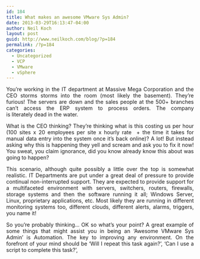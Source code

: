 ```yaml
---
id: 184
title: What makes an awesome VMware Sys Admin?
date: 2013-03-29T16:13:47-04:00
author: Neil Koch
layout: post
guid: http://www.neilkoch.com/blog/?p=184
permalink: /?p=184
categories:
  - Uncategorized
  - VCP
  - VMware
  - vSphere
---
```

<p style="text-align: justify;">
  You&#8217;re working in the IT department at Massive Mega Corporation and the CEO storms storms into the room (most likely the basement). They&#8217;re furious! The servers are down and the sales people at the 500+ branches can&#8217;t access the ERP system to process orders. The company is literately dead in the water.<!--more-->
</p>

<p style="text-align: justify;">
  What is the CEO thinking? They&#8217;re thinking what is this costing us per hour (100 sites x 20 employees per site x hourly rate  + the time it takes for manual data entry into the system once it&#8217;s back online)? A lot! But instead asking why this is happening they yell and scream and ask you to fix it now! You sweat, you claim ignorance, did you know already know this about was going to happen?
</p>

<p style="text-align: justify;">
  This scenario, although quite possibly a little over the top is somewhat realistic. IT Departments are put under a great deal of pressure to provide continual non-interrupted support. They are expected to provide support for a multifaceted environment with servers, switchers, routers, firewalls, storage systems and then the software running it all; Windows Server, Linux, proprietary applications, etc. Most likely they are running in different monitoring systems too, different clouds, different alerts, alarms, triggers, you name it!
</p>

<p style="text-align: justify;">
  So you&#8217;re probably thinking&#8230; OK so what&#8217;s your point? A great example of some things that might assist you in being an &#8216;Awesome VMware Sys Admin&#8217; is Automation. The key to improving any environment. On the forefront of your mind should be &#8216;Will I repeat this task again?&#8217;, &#8216;Can I use a script to complete this task?&#8217;,
</p>